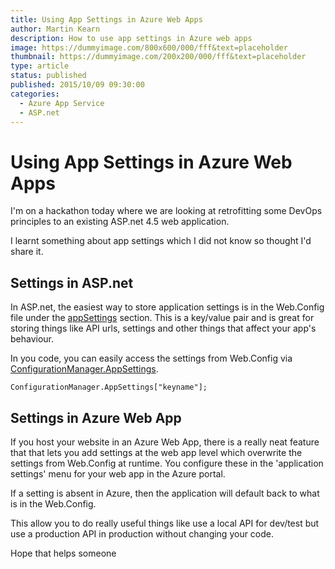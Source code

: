 ```yaml
---
title: Using App Settings in Azure Web Apps
author: Martin Kearn
description: How to use app settings in Azure web apps
image: https://dummyimage.com/800x600/000/fff&text=placeholder
thumbnail: https://dummyimage.com/200x200/000/fff&text=placeholder
type: article
status: published
published: 2015/10/09 09:30:00
categories: 
  - Azure App Service
  - ASP.net
---
```


# Using App Settings in Azure Web Apps

I'm on a hackathon today where we are looking at retrofitting some DevOps principles to an existing ASP.net 4.5 web application.

I learnt something about app settings which I did not know so thought I'd share it.

## Settings in ASP.net

In ASP.net, the easiest way to store application settings is in the Web.Config file under the [appSettings](https://msdn.microsoft.com/en-us/library/aa903313(v=vs.71).aspx) section. This is a key/value pair and is great for storing things like API urls, settings and other things that affect your app's behaviour.

In you code, you can easily access the settings from Web.Config via [ConfigurationManager.AppSettings](https://msdn.microsoft.com/en-us/library/system.configuration.configurationmanager.appsettings%28v=vs.110%29.aspx).

`ConfigurationManager.AppSettings["keyname"];`

## Settings in Azure Web App

If you host your website in an Azure Web App, there is a really neat feature that that lets you add settings at the web app level which overwrite the settings from Web.Config at runtime. You configure these in the 'application settings' menu for your web app in the Azure portal.

If a setting is absent in Azure, then the application will default back to what is in the Web.Config.

This allow you to do really useful things like use a local API for dev/test but use a production API in production without changing your code.

Hope that helps someone
